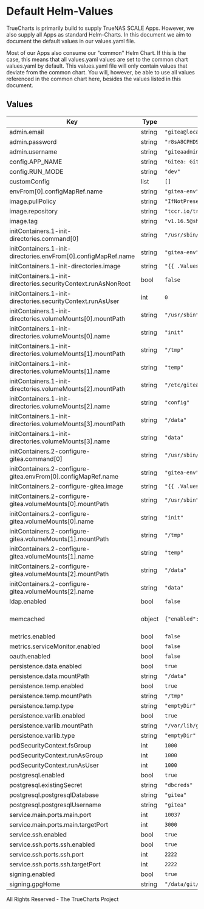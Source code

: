 # Default Helm-Values

TrueCharts is primarily build to supply TrueNAS SCALE Apps.
However, we also supply all Apps as standard Helm-Charts. In this document we aim to document the default values in our values.yaml file.

Most of our Apps also consume our "common" Helm Chart.
If this is the case, this means that all values.yaml values are set to the common chart values.yaml by default. This values.yaml file will only contain values that deviate from the common chart.
You will, however, be able to use all values referenced in the common chart here, besides the values listed in this document.

## Values

| Key | Type | Default | Description |
|-----|------|---------|-------------|
| admin.email | string | `"gitea@local.domain"` |  |
| admin.password | string | `"r8sA8CPHD9!bt6d"` |  |
| admin.username | string | `"giteaadmin"` |  |
| config.APP_NAME | string | `"Gitea: Git with a cup of tea"` |  |
| config.RUN_MODE | string | `"dev"` |  |
| customConfig | list | `[]` |  |
| envFrom[0].configMapRef.name | string | `"gitea-env"` |  |
| image.pullPolicy | string | `"IfNotPresent"` |  |
| image.repository | string | `"tccr.io/truecharts/gitea"` |  |
| image.tag | string | `"v1.16.5@sha256:0f6cc532ccb61009492bd121fd37dd8c252687033c724ecc44b795ccf88b00f8"` |  |
| initContainers.1-init-directories.command[0] | string | `"/usr/sbin/init_directory_structure.sh"` |  |
| initContainers.1-init-directories.envFrom[0].configMapRef.name | string | `"gitea-env"` |  |
| initContainers.1-init-directories.image | string | `"{{ .Values.image.repository }}:{{ .Values.image.tag }}"` |  |
| initContainers.1-init-directories.securityContext.runAsNonRoot | bool | `false` |  |
| initContainers.1-init-directories.securityContext.runAsUser | int | `0` |  |
| initContainers.1-init-directories.volumeMounts[0].mountPath | string | `"/usr/sbin"` |  |
| initContainers.1-init-directories.volumeMounts[0].name | string | `"init"` |  |
| initContainers.1-init-directories.volumeMounts[1].mountPath | string | `"/tmp"` |  |
| initContainers.1-init-directories.volumeMounts[1].name | string | `"temp"` |  |
| initContainers.1-init-directories.volumeMounts[2].mountPath | string | `"/etc/gitea/conf"` |  |
| initContainers.1-init-directories.volumeMounts[2].name | string | `"config"` |  |
| initContainers.1-init-directories.volumeMounts[3].mountPath | string | `"/data"` |  |
| initContainers.1-init-directories.volumeMounts[3].name | string | `"data"` |  |
| initContainers.2-configure-gitea.command[0] | string | `"/usr/sbin/configure_gitea.sh"` |  |
| initContainers.2-configure-gitea.envFrom[0].configMapRef.name | string | `"gitea-env"` |  |
| initContainers.2-configure-gitea.image | string | `"{{ .Values.image.repository }}:{{ .Values.image.tag }}"` |  |
| initContainers.2-configure-gitea.volumeMounts[0].mountPath | string | `"/usr/sbin"` |  |
| initContainers.2-configure-gitea.volumeMounts[0].name | string | `"init"` |  |
| initContainers.2-configure-gitea.volumeMounts[1].mountPath | string | `"/tmp"` |  |
| initContainers.2-configure-gitea.volumeMounts[1].name | string | `"temp"` |  |
| initContainers.2-configure-gitea.volumeMounts[2].mountPath | string | `"/data"` |  |
| initContainers.2-configure-gitea.volumeMounts[2].name | string | `"data"` |  |
| ldap.enabled | bool | `false` |  |
| memcached | object | `{"enabled":true}` | memcached dependency settings |
| metrics.enabled | bool | `false` |  |
| metrics.serviceMonitor.enabled | bool | `false` |  |
| oauth.enabled | bool | `false` |  |
| persistence.data.enabled | bool | `true` |  |
| persistence.data.mountPath | string | `"/data"` |  |
| persistence.temp.enabled | bool | `true` |  |
| persistence.temp.mountPath | string | `"/tmp"` |  |
| persistence.temp.type | string | `"emptyDir"` |  |
| persistence.varlib.enabled | bool | `true` |  |
| persistence.varlib.mountPath | string | `"/var/lib/gitea"` |  |
| persistence.varlib.type | string | `"emptyDir"` |  |
| podSecurityContext.fsGroup | int | `1000` |  |
| podSecurityContext.runAsGroup | int | `1000` |  |
| podSecurityContext.runAsUser | int | `1000` |  |
| postgresql.enabled | bool | `true` |  |
| postgresql.existingSecret | string | `"dbcreds"` |  |
| postgresql.postgresqlDatabase | string | `"gitea"` |  |
| postgresql.postgresqlUsername | string | `"gitea"` |  |
| service.main.ports.main.port | int | `10037` |  |
| service.main.ports.main.targetPort | int | `3000` |  |
| service.ssh.enabled | bool | `true` |  |
| service.ssh.ports.ssh.enabled | bool | `true` |  |
| service.ssh.ports.ssh.port | int | `2222` |  |
| service.ssh.ports.ssh.targetPort | int | `2222` |  |
| signing.enabled | bool | `true` |  |
| signing.gpgHome | string | `"/data/git/.gnupg"` |  |

All Rights Reserved - The TrueCharts Project
